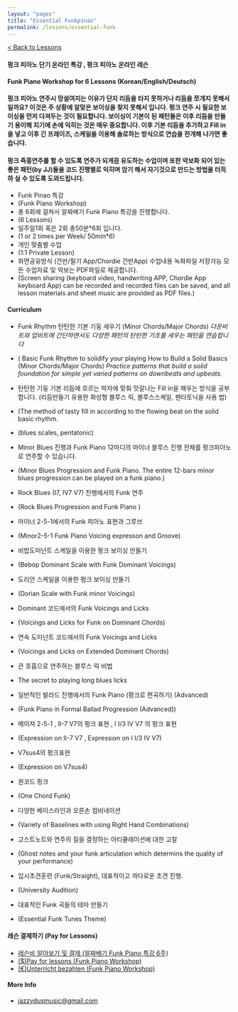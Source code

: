 ```yaml
---
layout: "pages"
title: "Essential Funkpinao"
permalink: /lessons/essential-funk
---
```

<a href="/lessons">< Back to Lessons</a>

#### 펑크 피아노 단기 온라인 특강 , 펑크 피아노 온라인 레슨

#### Funk Piano Workshop for 6 Lessons (Korean/English/Deutsch)

#### 펑크 피아노 연주시 망설여지는 이유가 단지 리듬을 타지 못하거나 리듬을 쪼개지 못해서 일까요? 이것은 주 상황에 알맞은 보이싱을 찾지 못해서 입니다. 펑크 연주 시 필요한 보이싱을 먼저 다져두는 것이 필요합니다. 보이싱이 기본이 된 패턴들은 이후 리듬을 만들기 용이해 지기에 손에 익히는 것은 매우 중요합니다. 이후 기본 리듬을 추가하고 Fill in 을 넣고 이후 긴 프레이즈, 스케일을 이용해 솔로하는 방식으로 연습을 전개해 나가면 좋습니다. 

#### 펑크 즉흥연주를 할 수 있도록 연주가 되게끔 유도하는 수업이며 또한 악보화 되어 있는 좋은 패턴(by JJ)들을 코드 진행별로 익히며 암기 해서 자기것으로 만드는 방법을 터득하 실 수 있도록 도와드립니다. 


- Funk Pinao 특강 
- (Funk Piano Workshop)
- 총 6회에 걸쳐서 알짜배기 Funk Piano 특강을 진행합니다. 
- (6 Lessons)
- 일주일1회 혹은 2회 총50분*6회 입니다. 
- (1 or 2 times per Week/ 50min*6)
- 개인 맞춤별 수업 
- (1:1 Private Lesson)
- 화면공유방식 (건반/필기 App/Chordie 건반App) 수업내용 녹화파일 저장가능 모든 수업자료 및 악보는  PDF파일로 제공합니다.
- (Screen sharing (keyboard video, handwriting APP, Chordie App keyboard App) can be recorded and recorded files can be saved, and all lesson materials and sheet music are provided as PDF files.)

#### Curriculum
- Funk Rhythm 탄탄한 기본 기둥 세우기 (Minor Chords/Major Chords)
*다운비트와 업비트에 간단하면서도 다양한 패턴의 탄탄한 기초를 세우는 패턴을 연습합니다*
- ( Basic Funk Rhythm to solidify your playing How to Build a Solid Basics (Minor Chords/Major Chords)
*Practice patterns that build a solid foundation for simple yet varied patterns on downbeats and upbeats.*


- 탄탄한 기둥 기본 리듬에 흐르는 박자에 맞춰 맛갈나는 Fill in을 채우는 방식을 공부합니다. (리듬만들기 유용한 화성형 블루스 릭, 블루스스케일, 펜타토닉을 사용 법) 

- (The method of tasty fill in according to the flowing beat on the solid basic rhythm.
- (blues scales, pentatonic)


- Minor Blues 진행과 Funk Piano 12마디의 마이너 블루스 진행 전체를 펑크피아노로 연주할 수 있습니다.
- (Minor Blues Progression and Funk Piano. The entire 12-bars minor blues progression can be played on a funk piano.)


- Rock Blues (I7, IV7 V7) 진행에서의 Funk 연주 
- (Rock Blues Progression and Funk Piano )


- 마이너 2-5-1에서의 Funk 피아노 표현과 그루브 
- (Minor2-5-1 Funk Piano Voicing expresson and Groove)
  

- 비밥도미넌트 스케일을 이용한 펑크 보이싱 만들기 
- (Bebop Dominant Scale with Funk Dominant Voicings)


- 도리안 스케일을 이용한 펑크 보이싱 만들기 
- (Dorian Scale with Funk minor Voicings) 


- Dominant 코드에서의 Funk Voicings and Licks 
- (Voicings and Licks for Funk on Dominant Chords)


- 연속 도미넌트 코드에서의 Funk Voicings and Licks
- (Voicings and Licks on Extended Dominant Chords)

- 큰 호흡으로 연주하는 블루스 릭 비법
- The secret to playing long blues licks


- 일반적인 발라드 진행에서의 Funk Piano (펑크로 편곡하기) (Advanced)
- (Funk Piano in Formal Ballad Progression (Advanced))


- 메이져 2-5-1 , II-7 V7의 펑크 표현 , I  I/3 IV V7 의 펑크 표현
- (Expression on II-7 V7 , Expression on I I/3 IV V7)


- V7sus4의 펑크표현
- (Expression on V7sus4)
- 원코드 펑크
- (One Chord Funk)


- 다양한 베이스라인과 오른손 컴비네이션 
- (Variety of Baselines with using Right Hand Combinations)  


- 고스트노트와 연주의 질을 결정하는 아티큘레이션에 대한 고찰 
- (Ghost notes and your funk articulation which determins the quality of your performance)


- 입시초견훈련 (Funk/Straight), 대표적이고 까다로운 초견 진행. 
- (University Audition)


- 대표적인 Funk 곡들의 테마 만들기 
- (Essential Funk Tunes Theme)

#### 레슨 결제하기 (Pay for Lessons)
- <a href="https://jazzydusmusic.gumroad.com/l/kyjzp" target="_blank"> 레슨비 알아보기 및 결제 (알짜배기 Funk Piano 특강 6주)</a> 
- <a href="http://jazzydusmusic.gumroad.com/l/nnxst" target="_blank"> ($)Pay for lessons (Funk Piano Workshop)</a>
- <a href="http://jazzydusmusic.gumroad.com/l/egqokm" target="_blank"> (€)Unterricht bezahlen (Funk Piano Workshop)</a>
  
#### More Info
- jazzydusmusic@gmail.com 






